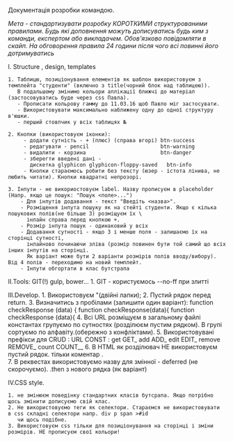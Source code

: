 Документація розробки командою.

*Мета - стандартизувати розробку КОРОТКИМИ структурованими правилами.* 
*Будь які доповнення можуть дописуватись будь ким з команди, експертом або викладачем.*
*Обов'язково повідомляти в скайп. На обговорення правила 24 години після чого всі повинні його дотримуватись*

І. Structure , design, templates

    1. Таблицю, позиціонування елементів як шаблон використовуєм з темплейта "студенти" (включно з title(чорний блок над таблицею)).
       В подальшому змінимо кольори аплікації ближчі до матеріал  (застосовуватись буде через сss Павла).
       - Прописати кольрову гамму до 11.03.16 щоб Павло міг застосувати.
       - Використовувати максимально наближену одну до одної структуру в'юшки. 
       - перший стовпчик у всіх таблицях №
        
    2. Кнопки (використовуєм іконки):
         - додати сутність - + (плюс) (справа вгорі) btn-success
         - редагувати - pencil                       btn-warning
         - видалити - корзина                        btn-danger
         - зберегти введені дані - 
           дискетка glyphicon glyphicon-floppy-saved   btn-info
         - Кнопки стараємось робити без тексту (юзер - істота лінива, не любить читати). Кнопки квадратні непрозорі.
    
    3. Інпути - не викориостовуєм label. Назву прописуєм в placeholder (Напр. якщо це пошук: "Пошук <поле>...")
        - Для інпутів додавання - текст "Введіть <назва>".
        - Розміщення інпута пошуку як на стейті студенти. Якщо є кілька пошукових полів(не більше 3) розміщуєм їх \
          інлайн справа перед кнопкою +.
        - Розмір інпута пошук - одинаковий у всіх 
        - Додавання сутності - якщо 3 і менше поля - залишаємо їх на сторінці сутності,
          інлайново починаючи зліва (розмір повинен бути той самий що всіх інших інпутів на сторінці. 
          Як варіант може бути 2 варіанти розмірів полів вводу/вибору). Від 4 полів - переходимо на новий темплейт.
        - Інпути обгортати в клас бутстрапа
        



ІІ.Tools: GIT(!) gulp, bower...
    1. GIT - користуємось --no-ff при злитті 


ІІІ.Develop.
    1. Використовуєм "(двійні лапки);
    2. Пустий рядок перед return.
    3. Визначитись з пробілами (залишити один варіант):
        function checkResponse (data) {
        function checkResponse(data){
        function checkResponse (data){
    4. Всі URL розміщуєм в загальному файлі константах групуємо по сутностях (розділюєм пустим рядком). 
        В групі сортуємо по алфавіту.(обережно з конфліктами).
    5. Використовувані префікси для 
            CRUD :     URL CONST :
            get         GET_
            add         ADD_
            edit        EDIT_
            remove      REMOVE_
            count       COUNT__
    6. В HTML як розділювач  НЕ використовуєм пустий рядок. тільки коментар <!-- <призначення блока> -->.   
    7. В реквестах використовуємо назву для змінної - deferred (не скорочуємо).
         .then з нового рядка (як варіант)


IV.CSS style.

    1. не змінюєм поведінку стандартних класів бутсрапа. Якщо потрібно щось змінити дописуємо свій клас. 
    2. Не використовуємо теги як селектори. Стараємся не використовувати  в css складні селектори напр. div p span >#id
       чи щось подібне.
    3. Використовуєм css тільки для позиціонування на сторінці і зміни розмірів. НЕ прописуєм свої кольори!
       